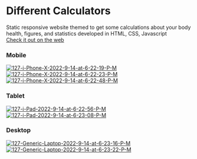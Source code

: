 # Different Calculators
Static responsive website themed to get some calculations about your body health, figures, and statistics developed in HTML, CSS, Javascript<br>
[Check it out on the web](https://dnlalejandro.github.io/Different-Calculators/ "Check it out on the web")
### Mobile
<a href="https://imgbb.com/"><img src="https://i.ibb.co/mRnD0sz/127-i-Phone-X-2022-9-14-at-6-22-19-P-M.jpg" alt="127-i-Phone-X-2022-9-14-at-6-22-19-P-M" border="0" /></a>
<br>
<a href="https://imgbb.com/"><img src="https://i.ibb.co/mRydthK/127-i-Phone-X-2022-9-14-at-6-22-23-P-M.jpg" alt="127-i-Phone-X-2022-9-14-at-6-22-23-P-M" border="0" /></a>
<br>
<a href="https://imgbb.com/"><img src="https://i.ibb.co/fCrtLF6/127-i-Phone-X-2022-9-14-at-6-22-48-P-M.jpg" alt="127-i-Phone-X-2022-9-14-at-6-22-48-P-M" border="0" /></a>
### Tablet
<a href="https://ibb.co/zZRGbwH"><img src="https://i.ibb.co/pdzJZpr/127-i-Pad-2022-9-14-at-6-22-56-P-M.jpg" alt="127-i-Pad-2022-9-14-at-6-22-56-P-M" border="0" /></a>
<br>
<a href="https://ibb.co/QPnwYtn"><img src="https://i.ibb.co/dP6Ykx6/127-i-Pad-2022-9-14-at-6-23-08-P-M.jpg" alt="127-i-Pad-2022-9-14-at-6-23-08-P-M" border="0" /></a>
### Desktop
<a href="https://ibb.co/2nDCrHb"><img src="https://i.ibb.co/w09Pqjv/127-Generic-Laptop-2022-9-14-at-6-23-16-P-M.jpg" alt="127-Generic-Laptop-2022-9-14-at-6-23-16-P-M" border="0" /></a>
<br>
<a href="https://ibb.co/MGr2s4N"><img src="https://i.ibb.co/txgm4tC/127-Generic-Laptop-2022-9-14-at-6-23-22-P-M.jpg" alt="127-Generic-Laptop-2022-9-14-at-6-23-22-P-M" border="0" /></a>
